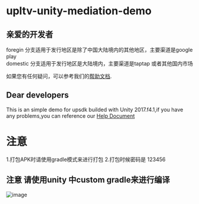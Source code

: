 # upltv-unity-mediation-demo

## 亲爱的开发者

 foregin 分支适用于发行地区是除了中国大陆境内的其他地区，主要渠道是google play
<br/>
 domestic       分支适用于发行地区是大陆境内，主要渠道是taptap 或者其他国内市场
<br/>

如果您有任何疑问，可以参考我们的[帮助文档](https://www.upltv.com/doc/ "help doc"). 

## Dear developers
This is an simple demo for upsdk  builded with Unity 2017.f4.1,if you have any problems,you can reference our [Help Document](https://www.upltv.com/doc/dashboard?id=ff0c8283-a6ed-4ec6-a16e-fffa9e570ba8&name=Get%2520started&lang=en-US "help doc")

# 注意
1.打包APK时请使用gradle模式来进行打包
2.打包时候密码是 123456

## **注意** 请使用unity 中custom gradle来进行编译
![image](https://github.com/upltv/upltv-unity-mediation-demo/blob/3007_foreign/img/gradleTemple.png)
